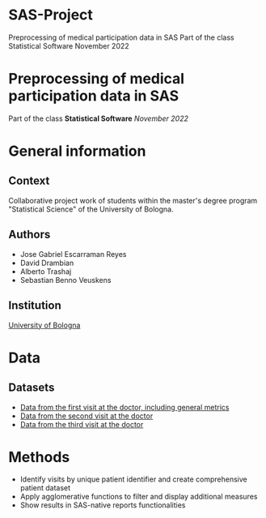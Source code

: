 # SAS-Project
Preprocessing of medical participation data in SAS Part of the class Statistical Software November 2022
# Preprocessing of medical participation data in SAS 
Part of the class **Statistical Software**
*November 2022* 


# General information
## Context
Collaborative project work of students within the master's degree program "Statistical Science" of the University of Bologna. 

## Authors 
- Jose Gabriel Escarraman Reyes 
- David Drambian 
- Alberto Trashaj 
- Sebastian Benno Veuskens 

## Institution
[University of Bologna](https://www.unibo.it/en)

# Data
## Datasets 
- [Data from the first visit at the doctor, including general metrics](data/Visit1.xls)
- [Data from the second visit at the doctor](data/Visit2.xls)
- [Data from the third visit at the doctor](data/Visit3.xls)

# Methods 
- Identify visits by unique patient identifier and create comprehensive patient dataset
- Apply agglomerative functions to filter and display additional measures
- Show results in SAS-native reports functionalities
